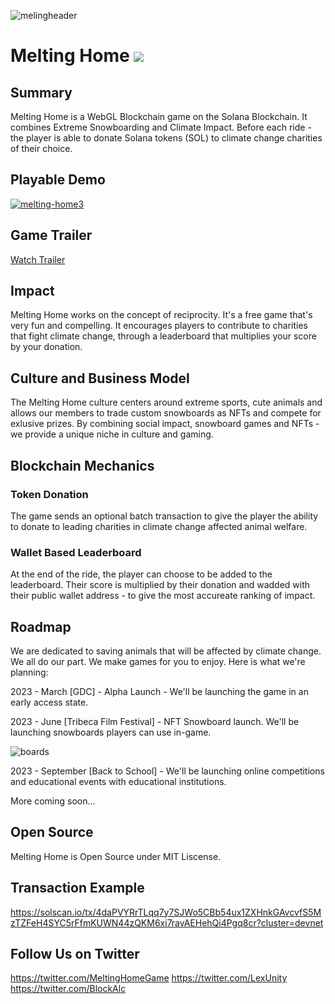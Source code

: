 ![melingheader](https://user-images.githubusercontent.com/2120817/225206859-0a187712-cb60-4513-a08f-77d6d223fbaf.png)
# Melting Home [![](https://img.shields.io/badge/license-MIT-brightgreen)](LICENSE)

## Summary

Melting Home is a WebGL Blockchain game on the Solana Blockchain. It combines Extreme Snowboarding and Climate Impact. Before each ride - the player is able to donate Solana tokens (SOL) to climate change charities of their choice. 

## Playable Demo
[![melting-home3](https://user-images.githubusercontent.com/2120817/225227177-d7e07086-ff90-485a-99e9-775cf76fc99f.png)
](https://vibeout.netlify.app/)

## Game Trailer
[Watch Trailer](https://youtu.be/yphKroX4CLo)


## Impact
Melting Home works on the concept of reciprocity. It's a free game that's very fun and compelling. It encourages players to contribute to charities that fight climate change, through a leaderboard that multiplies your score by your donation. 


## Culture and Business Model
The Melting Home culture centers around extreme sports, cute animals and allows our members to trade custom snowboards as NFTs and compete for exlusive prizes. By combining social impact, snowboard games and NFTs - we provide a unique niche in culture and gaming.

## Blockchain Mechanics

### Token Donation
The game sends an optional batch transaction to give the player the ability to donate to leading charities in climate change affected animal welfare.

### Wallet Based Leaderboard
At the end of the ride, the player can choose to be added to the leaderboard. Their score is multiplied by their donation and wadded with their public wallet address - to give the most accureate ranking of impact.

## Roadmap

We are dedicated to saving animals that will be affected by climate change. We all do our part. We make games for you to enjoy. Here is what we're planning:

2023 - March [GDC] - Alpha Launch - We'll be launching the game in an early access state.

2023 - June [Tribeca Film Festival] - NFT Snowboard launch. We'll be launching snowboards players can use in-game.

![boards](https://user-images.githubusercontent.com/2120817/225207807-b504e77f-113c-4581-b956-7df6ed8cd7ae.png)

2023 - September [Back to School] - We'll be launching online competitions and educational events with educational institutions. 

More coming soon...

## Open Source
Melting Home is Open Source under MIT Liscense. 

## Transaction Example
https://solscan.io/tx/4daPVYRrTLqq7y7SJWo5CBb54ux1ZXHnkGAvcvfS5MzTZFeH4SYC5rFfmKUWN44zQKM6xi7ravAEHehQi4Pgq8cr?cluster=devnet

## Follow Us on Twitter
https://twitter.com/MeltingHomeGame
https://twitter.com/LexUnity
https://twitter.com/BlockAlc

